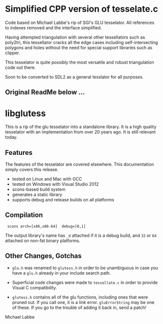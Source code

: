 # Simplified CPP version of tesselate.c #

Code based on Michael Labbe's rip of SGI's GLU tesselator.  All references to indexes removed and the interface simplified.

Having attempted triangulation with several other tessellators such as poly2tri, this tessellator cracks all the edge cases
including self-intersecting polygons and holes without the need for special support libraries such as clipper.

This tesselator is quite possibly the most versatile and robust triangulation code out there.  

Soon to be converted to SDL2 as a general tesslator for all purposes.

## Original ReadMe below ... ##

# libglutess #

This is a rip of the glu tesselator into a standalone library.  It is a high quality tesselator with an implementation from over 20 years ago.  It is still relevant today.

## Features ##

The features of the tesselator are covered elsewhere.  This documentation simply covers this release.

 * tested on Linux and Mac with GCC
 * tested on Windows with Visual Studio 2012
 * scons-based build system
 * generates a static library 
 * supports debug and release builds on all platforms
 
## Compilation ##
 
     scons arch=[x86,x86-64]  debug=[0,1]
     
The output library's name has `_d` attached if it is a debug build, and `32` or `64` attached on non-fat binary platforms.
 
## Other Changes, Gotchas ##

 * `glu.h` was renamed to `glutess.h` in order to be unambiguous in case you have a `glu.h` already in your include search path.
 
 * Superficial code changes were made to `tessellate.c` in order to provide Visual C compatibility.
 
  * `glutess.h` contains all of the glu functions, including ones that were pruned out.  If you call one, it is a link error.  `gluErrorString` may be one of these.  If you go to the trouble of adding it back in, send a patch!

Michael Labbe
